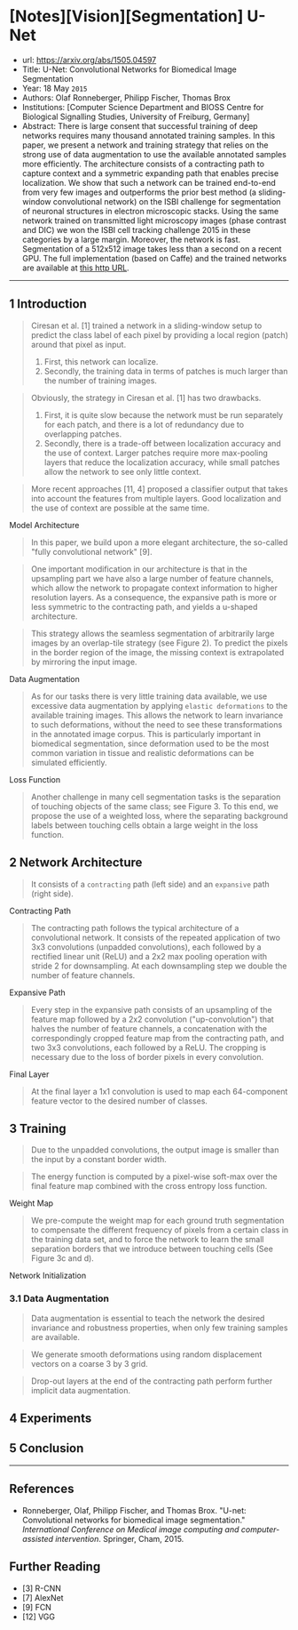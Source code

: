 # [Notes][Vision][Segmentation] U-Net

* url: https://arxiv.org/abs/1505.04597
* Title: U-Net: Convolutional Networks for Biomedical Image Segmentation
* Year: 18 May `2015`
* Authors: Olaf Ronneberger, Philipp Fischer, Thomas Brox
* Institutions: [Computer Science Department and BIOSS Centre for Biological Signalling Studies, University of Freiburg, Germany]
* Abstract: There is large consent that successful training of deep networks requires many thousand annotated training samples. In this paper, we present a network and training strategy that relies on the strong use of data augmentation to use the available annotated samples more efficiently. The architecture consists of a contracting path to capture context and a symmetric expanding path that enables precise localization. We show that such a network can be trained end-to-end from very few images and outperforms the prior best method (a sliding-window convolutional network) on the ISBI challenge for segmentation of neuronal structures in electron microscopic stacks. Using the same network trained on transmitted light microscopy images (phase contrast and DIC) we won the ISBI cell tracking challenge 2015 in these categories by a large margin. Moreover, the network is fast. Segmentation of a 512x512 image takes less than a second on a recent GPU. The full implementation (based on Caffe) and the trained networks are available at [this http URL](http://lmb.informatik.uni-freiburg.de/people/ronneber/u-net).

----------------------------------------------------------------------------------------------------

## 1 Introduction

> Ciresan et al. [1] trained a network in a sliding-window setup to predict the class label of each pixel by providing a local region (patch) around that pixel as input.
> 1. First, this network can localize.
> 2. Secondly, the training data in terms of patches is much larger than the number of training images.

> Obviously, the strategy in Ciresan et al. [1] has two drawbacks.
> 1. First, it is quite slow because the network must be run separately for each patch, and there is a lot of redundancy due to overlapping patches.
> 2. Secondly, there is a trade-off between localization accuracy and the use of context. Larger patches require more max-pooling layers that reduce the localization accuracy, while small patches allow the network to see only little context.

> More recent approaches [11, 4] proposed a classifier output that takes into account the features from multiple layers. Good localization and the use of context are possible at the same time.

Model Architecture

> In this paper, we build upon a more elegant architecture, the so-called "fully convolutional network" [9].

> One important modification in our architecture is that in the upsampling part we have also a large number of feature channels, which allow the network to propagate context information to higher resolution layers. As a consequence, the expansive path is more or less symmetric to the contracting path, and yields a u-shaped architecture.

> This strategy allows the seamless segmentation of arbitrarily large images by an overlap-tile strategy (see Figure 2). To predict the pixels in the border region of the image, the missing context is extrapolated by mirroring the input image.

Data Augmentation

> As for our tasks there is very little training data available, we use excessive data augmentation by applying `elastic deformations` to the available training images. This allows the network to learn invariance to such deformations, without the need to see these transformations in the annotated image corpus. This is particularly important in biomedical segmentation, since deformation used to be the most common variation in tissue and realistic deformations can be simulated efficiently.

Loss Function

> Another challenge in many cell segmentation tasks is the separation of touching objects of the same class; see Figure 3. To this end, we propose the use of a weighted loss, where the separating background labels between touching cells obtain a large weight in the loss function.

## 2 Network Architecture

> It consists of a `contracting` path (left side) and an `expansive` path (right side).

Contracting Path

> The contracting path follows the typical architecture of a convolutional network. It consists of the repeated application of two 3x3 convolutions (unpadded convolutions), each followed by a rectified linear unit (ReLU) and a 2x2 max pooling operation with stride 2 for downsampling. At each downsampling step we double the number of feature channels.

Expansive Path

> Every step in the expansive path consists of an upsampling of the feature map followed by a 2x2 convolution ("up-convolution") that halves the number of feature channels, a concatenation with the correspondingly cropped feature map from the contracting path, and two 3x3 convolutions, each followed by a ReLU. The cropping is necessary due to the loss of border pixels in every convolution.

Final Layer

> At the final layer a 1x1 convolution is used to map each 64-component feature vector to the desired number of classes.

## 3 Training

> Due to the unpadded convolutions, the output image is smaller than the input by a constant border width.

> The energy function is computed by a pixel-wise soft-max over the final feature map combined with the cross entropy loss function.

Weight Map

> We pre-compute the weight map for each ground truth segmentation to compensate the different frequency of pixels from a certain class in the training data set, and to force the network to learn the small separation borders that we introduce between touching cells (See Figure 3c and d).

Network Initialization

### 3.1 Data Augmentation

> Data augmentation is essential to teach the network the desired invariance and robustness properties, when only few training samples are available.

> We generate smooth deformations using random displacement vectors on a coarse 3 by 3 grid.

> Drop-out layers at the end of the contracting path perform further implicit data augmentation.

## 4 Experiments

## 5 Conclusion

----------------------------------------------------------------------------------------------------

## References

* Ronneberger, Olaf, Philipp Fischer, and Thomas Brox. "U-net: Convolutional networks for biomedical image segmentation." *International Conference on Medical image computing and computer-assisted intervention*. Springer, Cham, 2015.

## Further Reading

* [3] R-CNN
* [7] AlexNet
* [9] FCN
* [12] VGG
